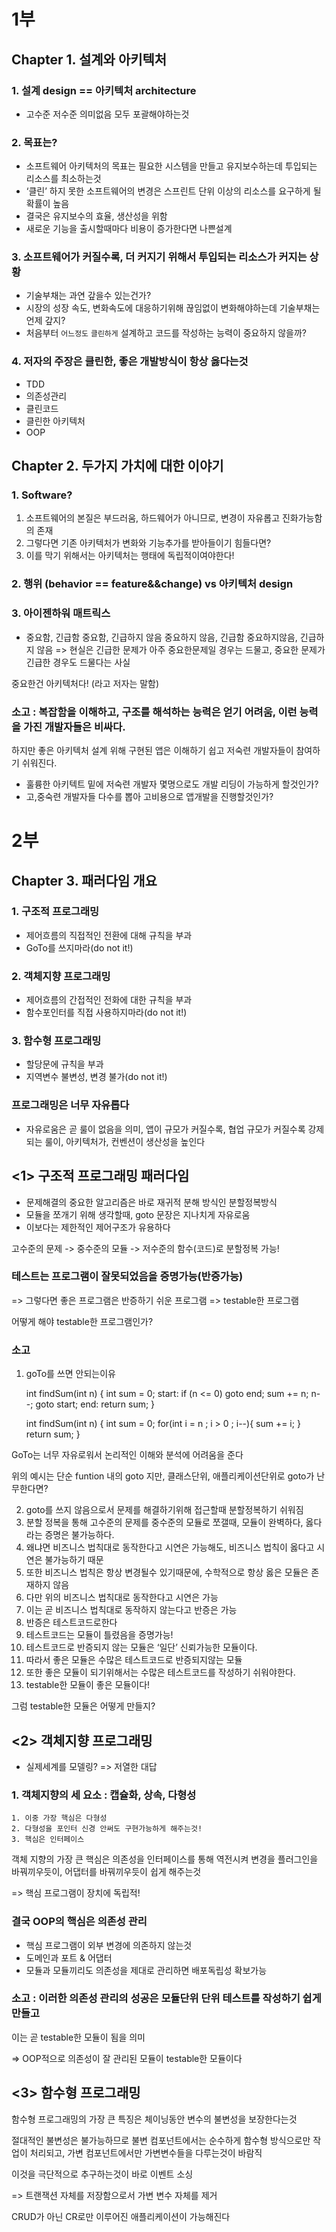 
# 1부

## Chapter 1. 설계와 아키텍처

### 1. 설계 design == 아키텍처 architecture
- 고수준 저수준 의미없음 모두 포괄해야하는것

### 2. 목표는?
- 소프트웨어 아키텍처의 목표는 필요한 시스템을 만들고 유지보수하는데 투입되는 리소스를 최소하는것
- ‘클린’ 하지 못한 소프트웨어의 변경은 스프린트 단위 이상의 리소스를 요구하게 될 확률이 높음
- 결국은 유지보수의 효율, 생산성을 위함
- 새로운 기능을 출시할때마다 비용이 증가한다면 나쁜설계

### 3. 소프트웨어가 커질수록, 더 커지기 위해서 투입되는 리소스가 커지는 상황
- 기술부채는 과연 갚을수 있는건가?
- 시장의 성장 속도, 변화속도에 대응하기위해 끊임없이 변화해야하는데 기술부채는 언제 갚지?
- 처음부터 `어느정도` `클린하게` 설계하고 코드를 작성하는 능력이 중요하지 않을까?
### 4. 저자의 주장은 클린한, 좋은 개발방식이 항상 옳다는것
- TDD
- 의존성관리
- 클린코드
- 클린한 아키텍처
- OOP


## Chapter 2. 두가지 가치에 대한 이야기

### 1. Software?
1. 소프트웨어의 본질은 부드러움, 하드웨어가 아니므로, 변경이 자유롭고 진화가능함의 존재
2. 그렇다면 기존 아키텍처가 변화와 기능추가를 받아들이기 힘들다면? 
3. 이를 막기 위해서는 아키텍처는 행태에 독립적이여야한다!

### 2. 행위 (behavior == feature&&change) vs 아키텍처 design


### 3. 아이젠하워 매트릭스
- 중요함, 긴급함	중요함, 긴급하지 않음
중요하지 않음, 긴급함	중요하지않음, 긴급하지 않음
=> 현실은 긴급한 문제가 아주 중요한문제일 경우는 드물고, 중요한 문제가 긴급한 경우도 드물다는 사실

중요한건 아키텍처다! (라고 저자는 말함)

### 소고 : 복잡함을 이해하고, 구조를 해석하는 능력은 얻기 어려움, 이런 능력을 가진 개발자들은 비싸다.
하지만 좋은 아키텍처 설계 위해 구현된 앱은 이해하기 쉽고 저숙련 개발자들이 참여하기 쉬워진다.
- 훌륭한 아키텍트 밑에 저숙련 개발자 몇명으로도 개발 리딩이 가능하게 할것인가?
- 고,중숙련 개발자들 다수를 뽑아 고비용으로 앱개발을 진행할것인가?


# 2부


## Chapter 3. 패러다임 개요

### 1. 구조적 프로그래밍
- 제어흐름의 직접적인 전환에 대해 규칙을 부과
- GoTo를 쓰지마라(do not it!)
### 2. 객체지향 프로그래밍
- 제어흐름의 간접적인 전화에 대한 규칙을 부과
- 함수포인터를 직접 사용하지마라(do not it!)
### 3. 함수형 프로그래밍
- 할당문에 규칙을 부과
- 지역변수 불변성, 변경 불가(do not it!)

### 프로그래밍은 너무 자유롭다
- 자유로움은 곧 룰이 없음을 의미, 앱이 규모가 커질수록, 협업 규모가 커질수록 강제되는 룰이, 아키텍처가, 컨벤션이 생산성을 높인다


## <1> 구조적 프로그래밍 패러다임
- 문제해결의 중요한 알고리즘은 바로 재귀적 분해 방식인 분할정복방식
- 모듈을 쪼개기 위해 생각할때, goto 문장은 지나치게 자유로움
- 이보다는 제한적인 제어구조가 유용하다

고수준의 문제 -> 중수준의 모듈 -> 저수준의 함수(코드)로 분할정복 가능!

### 테스트는 프로그램이 잘못되었음을 증명가능(반증가능)
=> 그렇다면 좋은 프로그램은 반증하기 쉬운 프로그램
=> testable한 프로그램

어떻게 해야 testable한 프로그램인가?

### 소고

1. goTo를 쓰면 안되는이유

    int findSum(int n) {
        int sum = 0;
        start:
            if (n <= 0) goto end;
            sum += n;
            n--;
            goto start;
        end:
            return sum;
    }

    int findSum(int n) {
        int sum = 0;
        for(int i = n ; i > 0 ; i--){
            sum += i;
        }
        return sum;
    }

GoTo는 너무 자유로워서 논리적인 이해와 분석에 어려움을 준다

위의 예시는 단순 funtion 내의 goto 지만, 클래스단위, 애플리케이션단위로 goto가 난무한다면? 


2. goto를 쓰지 않음으로서 문제를 해결하기위해 접근할때 분할정복하기 쉬워짐
3. 분할 정복을 통해 고수준의 문제를 중수준의 모듈로 쪼갤때, 모듈이 완벽하다, 옳다라는 증명은 불가능하다.
4. 왜냐면 비즈니스 법칙대로 동작한다고 시연은 가능해도, 비즈니스 법칙이 옳다고 시연은 불가능하기 때문
5. 또한 비즈니스 법칙은 항상 변경될수 있기때문에, 수학적으로 항상 옳은 모듈은 존재하지 않음
6. 다만 위의 비즈니스 법칙대로 동작한다고 시연은 가능
7. 이는 곧 비즈니스 법칙대로 동작하지 않는다고 반증은 가능
8. 반증은 테스트코드로한다
9. 테스트코드는 모듈이 틀렸음을 증명가능!
10. 테스트코드로 반증되지 않는 모듈은 ‘일단’ 신뢰가능한 모듈이다.
11. 따라서 좋은 모듈은 수많은 테스트코드로 반증되지않는 모듈
12. 또한 좋은 모듈이 되기위해서는 수많은 테스트코드를 작성하기 쉬워야한다.
13. testable한 모듈이 좋은 모듈이다!

그럼 testable한 모듈은 어떻게 만들지?



## <2> 객체지향 프로그래밍
- 실제세계를 모델링? => 저열한 대답

### 1. 객체지향의 세 요소 : 캡슐화, 상속, 다형성
    1. 이중 가장 핵심은 다형성
    2. 다형성을 포인터 신경 안써도 구현가능하게 해주는것!
    3. 핵심은 인터페이스

객체 지향의 가장 큰 핵심은 의존성을 인터페이스를 통해 역전시켜 변경을 플러그인을 바꿔끼우듯이, 어댑터를 바꿔끼우듯이 쉽게 해주는것

=> 핵심 프로그램이 장치에 독립적!

### 결국 OOP의 핵심은 의존성 관리
- 핵심 프로그램이 외부 변경에 의존하지 않는것
- 도메인과 포트 & 어댑터
- 모듈과 모듈끼리도 의존성을 제대로 관리하면 배포독립성 확보가능

### 소고 : 이러한 의존성 관리의 성공은 모듈단위 단위 테스트를 작성하기 쉽게 만들고
이는 곧 testable한 모듈이 됨을 의미

=> OOP적으로 의존성이 잘 관리된 모듈이 testable한 모듈이다

## <3> 함수형 프로그래밍

함수형 프로그래밍의 가장 큰 특징은 체이닝동안 변수의 불변성을 보장한다는것

절대적인 불변성은 불가능하므로 불변 컴포넌트에서는 순수하게 함수형 방식으로만 작업이 처리되고, 가변 컴포넌트에서만 가변변수들을 다루는것이 바람직


이것을 극단적으로 추구하는것이 바로 이벤트 소싱

=> 트랜잭션 자체를 저장함으로서 가변 변수 자체를 제거

CRUD가 아닌 CR로만 이루어진 애플리케이션이 가능해진다




